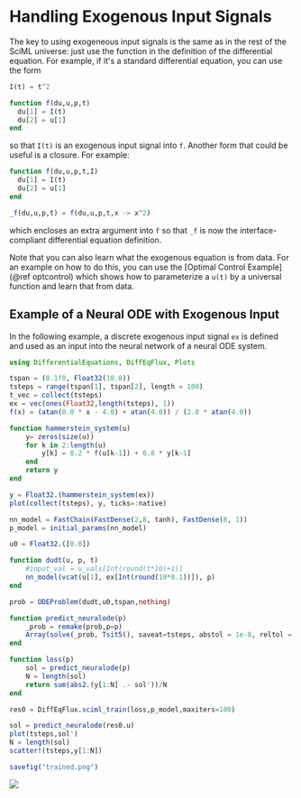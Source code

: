 # Handling Exogenous Input Signals

The key to using exogeneous input signals is the same as in the rest of the
SciML universe: just use the function in the definition of the differential
equation. For example, if it's a standard differential equation, you can
use the form

```julia
I(t) = t^2

function f(du,u,p,t)
  du[1] = I(t)
  du[2] = u[1]
end
```

so that `I(t)` is an exogenous input signal into `f`. Another form that could be
useful is a closure. For example:

```julia
function f(du,u,p,t,I)
  du[1] = I(t)
  du[2] = u[1]
end

_f(du,u,p,t) = f(du,u,p,t,x -> x^2)
```

which encloses an extra argument into `f` so that `_f` is now the interface-compliant
differential equation definition.

Note that you can also learn what the exogenous equation is from data. For an
example on how to do this, you can use the [Optimal Control Example](@ref optcontrol)
which shows how to parameterize a `u(t)` by a universal function and learn that
from data.

## Example of a Neural ODE with Exogenous Input

In the following example, a discrete exogenous input signal `ex` is defined and
used as an input into the neural network of a neural ODE system.

```julia
using DifferentialEquations, DiffEqFlux, Plots

tspan = (0.1f0, Float32(10.0))
tsteps = range(tspan[1], tspan[2], length = 100)
t_vec = collect(tsteps)
ex = vec(ones(Float32,length(tsteps), 1))
f(x) = (atan(8.0 * x - 4.0) + atan(4.0)) / (2.0 * atan(4.0))

function hammerstein_system(u)
    y= zeros(size(u))
    for k in 2:length(u)
        y[k] = 0.2 * f(u[k-1]) + 0.8 * y[k-1]
    end
    return y
end

y = Float32.(hammerstein_system(ex))
plot(collect(tsteps), y, ticks=:native)

nn_model = FastChain(FastDense(2,8, tanh), FastDense(8, 1))
p_model = initial_params(nn_model)

u0 = Float32.([0.0])

function dudt(u, p, t)
    #input_val = u_vals[Int(round(t*10)+1)]
    nn_model(vcat(u[1], ex[Int(round(10*0.1))]), p)
end

prob = ODEProblem(dudt,u0,tspan,nothing)

function predict_neuralode(p)
    _prob = remake(prob,p=p)
    Array(solve(_prob, Tsit5(), saveat=tsteps, abstol = 1e-8, reltol = 1e-6))
end

function loss(p)
    sol = predict_neuralode(p)
    N = length(sol)
    return sum(abs2.(y[1:N] .- sol'))/N
end

res0 = DiffEqFlux.sciml_train(loss,p_model,maxiters=100)

sol = predict_neuralode(res0.u)
plot(tsteps,sol')
N = length(sol)
scatter!(tsteps,y[1:N])

savefig("trained.png")
```

![](https://aws1.discourse-cdn.com/business5/uploads/julialang/original/3X/f/3/f3c2727af36ac20e114fe3c9798e567cc9d22b9e.png)
